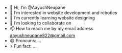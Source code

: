 - 👋 Hi, I’m @AayushNeupane
- 👀 I’m interested in website development and robotics
- 🌱 I’m currently learning website designing 
- 💞️ I’m looking to collaborate on 
- 📫 How to reach me by my email address aayushneupane822@gmail.com 
- 😄 Pronouns: ...
- ⚡ Fun fact: ...

<!---
AayushNeupane-dot/AayushNeupane-dot is a ✨ special ✨ repository because its `README.md` (this file) appears on your GitHub profile.
You can click the Preview link to take a look at your changes.
--->
